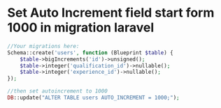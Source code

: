# Set Auto Increment field start form 1000 in migration laravel 

```php
//Your migrations here:
Schema::create('users', function (Blueprint $table) {
    $table->bigIncrements('id')->unsigned();
    $table->integer('qualification_id')->nullable();
    $table->integer('experience_id')->nullable();
});

//then set autoincrement to 1000
DB::update("ALTER TABLE users AUTO_INCREMENT = 1000;");
```
